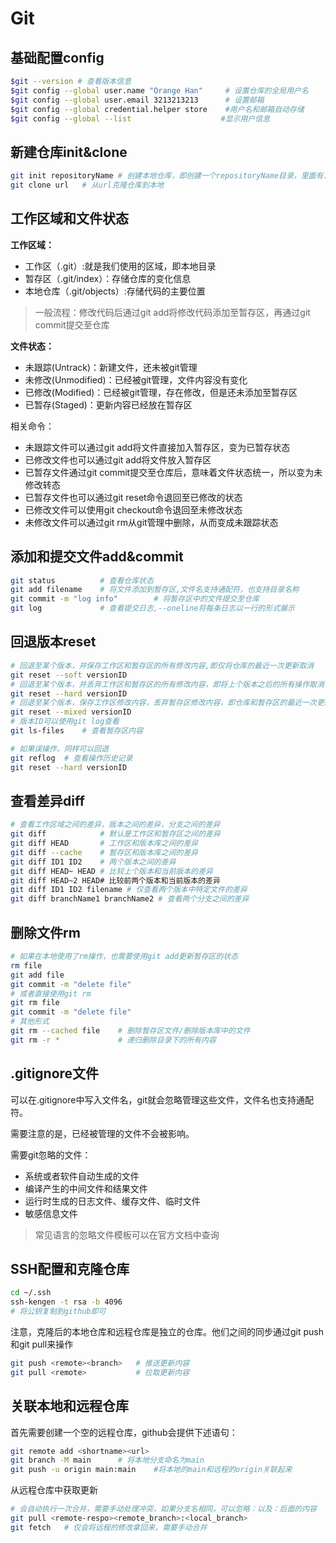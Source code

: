 # Git

## 基础配置config

```bash
$git --version # 查看版本信息
$git config --global user.name "Orange Han" 	# 设置仓库的全局用户名
$git config --global user.email 3213213213		# 设置邮箱
$git config --global credential.helper store	#用户名和邮箱自动存储
$git config --global --list					   #显示用户信息
```

## 新建仓库init&clone

```bash
git init repositoryName # 创建本地仓库，即创建一个repositoryName目录，里面有.git目录表示是一个仓库
git clone url	# 从url克隆仓库到本地
```

## 工作区域和文件状态

**工作区域：**

+ 工作区（.git）:就是我们使用的区域，即本地目录
+ 暂存区（.git/index）：存储仓库的变化信息
+ 本地仓库（.git/objects）:存储代码的主要位置

> 一般流程：修改代码后通过git add将修改代码添加至暂存区，再通过git commit提交至仓库

**文件状态：**

+ 未跟踪(Untrack)：新建文件，还未被git管理
+ 未修改(Unmodified)：已经被git管理，文件内容没有变化
+ 已修改(Modified)：已经被git管理，存在修改，但是还未添加至暂存区
+ 已暂存(Staged)：更新内容已经放在暂存区

相关命令：

+ 未跟踪文件可以通过git add将文件直接加入暂存区，变为已暂存状态
+ 已修改文件也可以通过git add将文件放入暂存区
+ 已暂存文件通过git commit提交至仓库后，意味着文件状态统一，所以变为未修改转态
+ 已暂存文件也可以通过git reset命令退回至已修改的状态
+ 已修改文件可以使用git checkout命令退回至未修改状态
+ 未修改文件可以通过git rm从git管理中删除，从而变成未跟踪状态

## 添加和提交文件add&commit

```bash
git status 			# 查看仓库状态
git add	filename	# 将文件添加到暂存区,文件名支持通配符，也支持目录名称
git commit -m "log info"		# 将暂存区中的文件提交至仓库
git log				# 查看提交日志,--oneline将每条日志以一行的形式展示
```

## 回退版本reset

```bash
# 回退至某个版本，并保存工作区和暂存区的所有修改内容,即仅将仓库的最近一次更新取消
git reset --soft versionID		
# 回退至某个版本，并丢弃工作区和暂存区的所有修改内容，即将上个版本之后的所有操作取消
git reset --hard versionID		
# 回退至某个版本，保存工作区修改内容，丢弃暂存区修改内容，即仓库和暂存区的最近一次更新取消
git reset --mixed versionID		
# 版本ID可以使用git log查看
git ls-files	# 查看暂存区内容

# 如果误操作，同样可以回退
git reflog	# 查看操作历史记录
git reset --hard versionID
```

## 查看差异diff

```bash
# 查看工作区域之间的差异，版本之间的差异，分支之间的差异
git diff			# 默认是工作区和暂存区之间的差异
git diff HEAD		# 工作区和版本库之间的差异
git diff --cache	# 暂存区和版本库之间的差异
git diff ID1 ID2	# 两个版本之间的差异
git diff HEAD~ HEAD # 比较上个版本和当前版本的差异
git diff HEAD~2 HEAD# 比较前两个版本和当前版本的差异
git diff ID1 ID2 filename # 仅查看两个版本中特定文件的差异
git diff branchName1 branchName2 # 查看两个分支之间的差异
```

## 删除文件rm

```bash
# 如果在本地使用了rm操作，也需要使用git add更新暂存区的状态
rm file
git add file
git commit -m "delete file"
# 或者直接使用git rm
git rm file 
git commit -m "delete file"
# 其他形式
git rm --cached file	# 删除暂存区文件/删除版本库中的文件
git rm -r * 			# 递归删除目录下的所有内容
```

## .gitignore文件

可以在.gitignore中写入文件名，git就会忽略管理这些文件，文件名也支持通配符。

需要注意的是，已经被管理的文件不会被影响。 

需要git忽略的文件：

+ 系统或者软件自动生成的文件
+ 编译产生的中间文件和结果文件
+ 运行时生成的日志文件、缓存文件、临时文件
+ 敏感信息文件

> 常见语言的忽略文件模板可以在官方文档中查询

## SSH配置和克隆仓库

```bash
cd ~/.ssh
ssh-kengen -t rsa -b 4096
# 将公钥复制到github即可
```

注意，克隆后的本地仓库和远程仓库是独立的仓库。他们之间的同步通过git push和git pull来操作

```bash
git push <remote><branch>	# 推送更新内容
git pull <remote>			# 拉取更新内容
```

## 关联本地和远程仓库

首先需要创建一个空的远程仓库，github会提供下述语句：

```bash
git remote add <shortname><url>
git branch -M main		# 将本地分支命名为main
git push -u origin main:main	#将本地的main和远程的origin关联起来
```

从远程仓库中获取更新

```bash
# 会自动执行一次合并，需要手动处理冲突，如果分支名相同，可以忽略：以及：后面的内容
git pull <remote-respo><remote_branch>:<local_branch>	
git fetch	# 仅会将远程的修改拿回来，需要手动合并
```